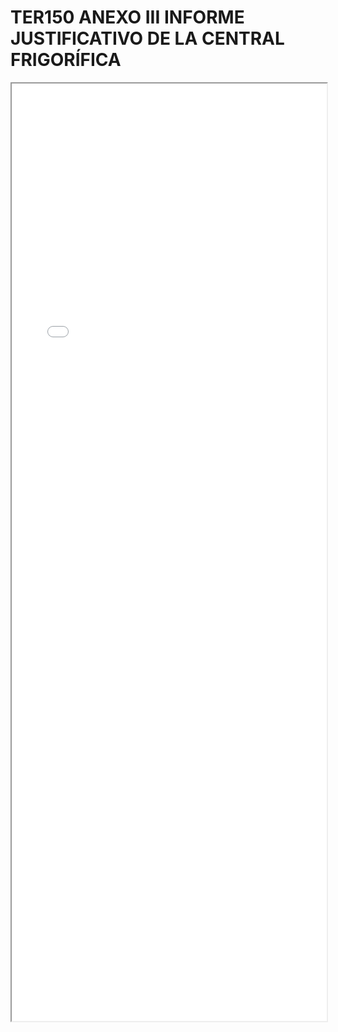 
# TER150 ANEXO III INFORME JUSTIFICATIVO DE LA CENTRAL FRIGORÍFICA

<iframe src="../TER150 ANEXO III INFORME JUSTIFICATIVO DE LA CENTRAL FRIGORÍFICA.pdf" width="100%" height="1500px"></iframe>


